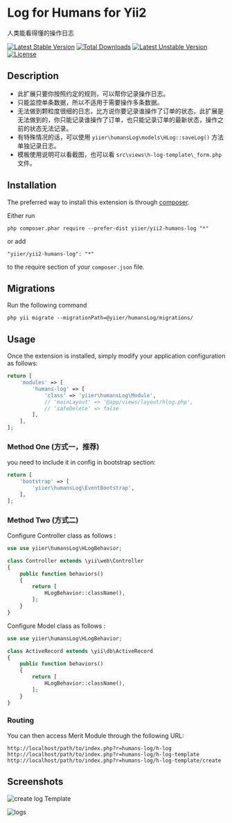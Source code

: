 Log for Humans for Yii2
=======================
人类能看得懂的操作日志

[![Latest Stable Version](https://poser.pugx.org/yiier/yii2-humans-log/v/stable)](https://packagist.org/packages/yiier/yii2-humans-log) 
[![Total Downloads](https://poser.pugx.org/yiier/yii2-humans-log/downloads)](https://packagist.org/packages/yiier/yii2-humans-log) 
[![Latest Unstable Version](https://poser.pugx.org/yiier/yii2-humans-log/v/unstable)](https://packagist.org/packages/yiier/yii2-humans-log) 
[![License](https://poser.pugx.org/yiier/yii2-humans-log/license)](https://packagist.org/packages/yiier/yii2-humans-log)


Description
------
 
- 此扩展只要你按照约定的规则，可以帮你记录操作日志。
- 只能监控单条数据，所以不适用于需要操作多条数据。
- 无法做到颗粒度很细的日志，比方说你要记录谁操作了订单的状态，此扩展是无法做到的，你只能记录谁操作了订单，也只能记录订单的最新状态，操作之前的状态无法记录。
- 有特殊情况的话，可以使用 `yiier\humansLog\models\HLog::saveLog()` 方法单独记录日志。
- 模板使用说明可以看截图，也可以看 `src\views\h-log-template\_form.php` 文件。

Installation
------------

The preferred way to install this extension is through [composer](http://getcomposer.org/download/).

Either run

```
php composer.phar require --prefer-dist yiier/yii2-humans-log "*"
```

or add

```
"yiier/yii2-humans-log": "*"
```

to the require section of your `composer.json` file.


Migrations
----------

Run the following command

```
php yii migrate --migrationPath=@yiier/humansLog/migrations/
```

Usage
-----

Once the extension is installed, simply modify your application configuration as follows:

```php
return [
    'modules' => [
        'humans-log' => [
            'class' => 'yiier\humansLog\Module',
            // 'mainLayout' => '@app/views/layout/hlog.php',
            // 'safeDelete' => false
        ],
    ],
];

```

### Method One (方式一，推荐)

you need to include it in config in bootstrap section:

```php
return [
    'bootstrap' => [
        'yiier\humansLog\EventBootstrap',
    ],
];
```


### Method Two (方式二)

Configure Controller class as follows :

```php
use use yiier\humansLog\HLogBehavior;

class Controller extends \yii\web\Controller
{
    public function behaviors()
    {
        return [
            HLogBehavior::className(),
        ];
    }
}
```

Configure Model class as follows :

```php
use use yiier\humansLog\HLogBehavior;

class ActiveRecord extends \yii\db\ActiveRecord
{
    public function behaviors()
    {
        return [
            HLogBehavior::className(),
        ];
    }
}
```

### Routing

You can then access Merit Module through the following URL:

```
http://localhost/path/to/index.php?r=humans-log/h-log
http://localhost/path/to/index.php?r=humans-log/h-log-template
http://localhost/path/to/index.php?r=humans-log/h-log-template/create
```

Screenshots
----

![create log Template](https://i.loli.net/2017/12/06/5a27e12fcc4a7.png)

![logs](https://i.loli.net/2017/12/06/5a27e1bf18876.png)